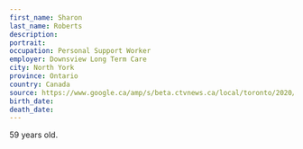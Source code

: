 ```yaml
---
first_name: Sharon
last_name: Roberts
description: 
portrait: 
occupation: Personal Support Worker
employer: Downsview Long Term Care
city: North York
province: Ontario
country: Canada
source: https://www.google.ca/amp/s/beta.ctvnews.ca/local/toronto/2020/5/2/1_4922174.html
birth_date: 
death_date: 
---
```


59 years old.